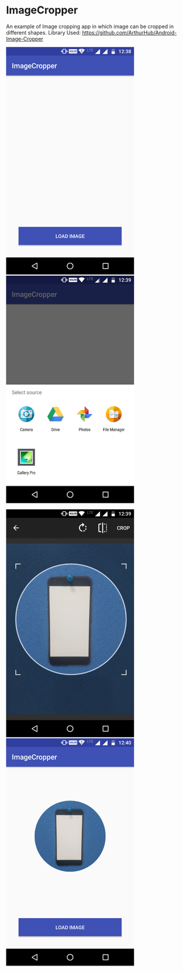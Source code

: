 # ImageCropper
An example of Image cropping app in which image can be cropped in different shapes. 
Library Used: https://github.com/ArthurHub/Android-Image-Cropper



<img src="Screenshots/Screenshot_1.png" width="350"/> &nbsp; &nbsp; &nbsp; <img src="Screenshots/Screenshot_2.png" width="350"/> &nbsp; &nbsp;

<img src="Screenshots/Screenshot_3.png" width="350"/> &nbsp; &nbsp; &nbsp; <img src="Screenshots/Screenshot_4.png" width="350"/> &nbsp; &nbsp;
